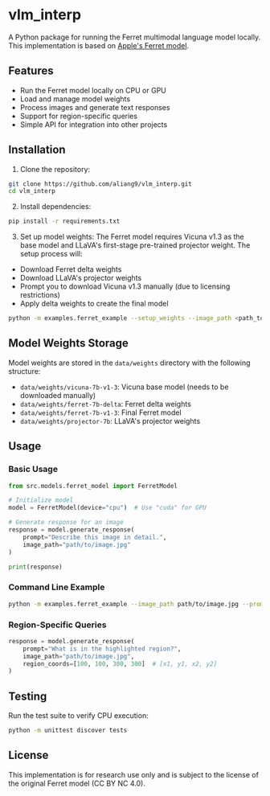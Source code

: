 # vlm_interp

A Python package for running the Ferret multimodal language model locally. This implementation is based on [Apple's Ferret model](https://github.com/apple/ml-ferret).

## Features

- Run the Ferret model locally on CPU or GPU
- Load and manage model weights
- Process images and generate text responses
- Support for region-specific queries
- Simple API for integration into other projects

## Installation

1. Clone the repository:
```bash
git clone https://github.com/aliang9/vlm_interp.git
cd vlm_interp
```

2. Install dependencies:
```bash
pip install -r requirements.txt
```

3. Set up model weights:
The Ferret model requires Vicuna v1.3 as the base model and LLaVA's first-stage pre-trained projector weight. The setup process will:
- Download Ferret delta weights
- Download LLaVA's projector weights
- Prompt you to download Vicuna v1.3 manually (due to licensing restrictions)
- Apply delta weights to create the final model

```bash
python -m examples.ferret_example --setup_weights --image_path <path_to_image>
```

## Model Weights Storage

Model weights are stored in the `data/weights` directory with the following structure:
- `data/weights/vicuna-7b-v1-3`: Vicuna base model (needs to be downloaded manually)
- `data/weights/ferret-7b-delta`: Ferret delta weights
- `data/weights/ferret-7b-v1-3`: Final Ferret model
- `data/weights/projector-7b`: LLaVA's projector weights

## Usage

### Basic Usage

```python
from src.models.ferret_model import FerretModel

# Initialize model
model = FerretModel(device="cpu")  # Use "cuda" for GPU

# Generate response for an image
response = model.generate_response(
    prompt="Describe this image in detail.",
    image_path="path/to/image.jpg"
)

print(response)
```

### Command Line Example

```bash
python -m examples.ferret_example --image_path path/to/image.jpg --prompt "What's happening in this image?"
```

### Region-Specific Queries

```python
response = model.generate_response(
    prompt="What is in the highlighted region?",
    image_path="path/to/image.jpg",
    region_coords=[100, 100, 300, 300]  # [x1, y1, x2, y2]
)
```

## Testing

Run the test suite to verify CPU execution:

```bash
python -m unittest discover tests
```

## License

This implementation is for research use only and is subject to the license of the original Ferret model (CC BY NC 4.0).
